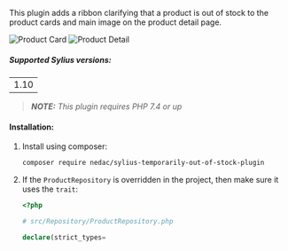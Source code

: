 This plugin adds a ribbon clarifying that a product is out of stock to the product cards and main image on the product detail page.

![Product Card](product_card.png)
![Product Detail](product_detail.png)

##### Supported Sylius versions:
<table>
    <tr><td>1.10</td></tr>
</table>


> **_NOTE:_** *This plugin requires PHP 7.4 or up*

#### Installation:

1. Install using composer:
    ```bash
    composer require nedac/sylius-temporarily-out-of-stock-plugin
    ```

2. If the `ProductRepository` is overridden in the project, then make sure it uses the `trait`:
    ```php
    <?php

    # src/Repository/ProductRepository.php

    declare(strict_types=